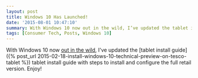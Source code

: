 ```yaml
---
layout: post
title: Windows 10 Has Launched!
date: '2015-08-01 10:47:10'
summary: With Windows 10 now out in the wild, I’ve updated the tablet install guide tablet install guide with steps to install and configure the full retail version ...
tags: [Consumer Tech, Posts, Windows 10]
---
```


With Windows 10 now <a href="http://blogs.windows.com/launch/" target="_blank">out in the wild</a>, I've updated the [tablet install guide]({% post_url 2015-02-18-install-windows-10-technical-preview-on-tesco-tablet %}) tablet install guide with steps to install and configure the full retail version. Enjoy! 
